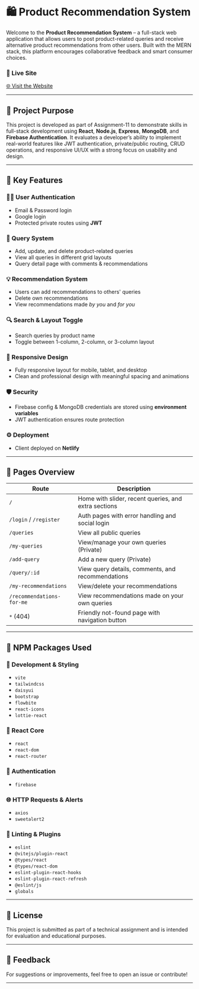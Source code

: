 # 🛍️ Product Recommendation System

Welcome to the **Product Recommendation System** – a full-stack web application that allows users to post product-related queries and receive alternative product recommendations from other users. Built with the MERN stack, this platform encourages collaborative feedback and smart consumer choices.

### 🔗 Live Site
[🌐 Visit the Website](https://productrecommendationsite-nirob.netlify.app/)

---

## 🎯 Project Purpose

This project is developed as part of Assignment-11 to demonstrate skills in full-stack development using **React**, **Node.js**, **Express**, **MongoDB**, and **Firebase Authentication**. It evaluates a developer’s ability to implement real-world features like JWT authentication, private/public routing, CRUD operations, and responsive UI/UX with a strong focus on usability and design.

---

## 🚀 Key Features

### 🧑‍💻 User Authentication
- Email & Password login
- Google login
- Protected private routes using **JWT**

### 📄 Query System
- Add, update, and delete product-related queries
- View all queries in different grid layouts
- Query detail page with comments & recommendations

### 💡 Recommendation System
- Users can add recommendations to others' queries
- Delete own recommendations
- View recommendations made *by you* and *for you*

### 🔍 Search & Layout Toggle
- Search queries by product name
- Toggle between 1-column, 2-column, or 3-column layout

### 📱 Responsive Design
- Fully responsive layout for mobile, tablet, and desktop
- Clean and professional design with meaningful spacing and animations

### 🛡️ Security
- Firebase config & MongoDB credentials are stored using **environment variables**
- JWT authentication ensures route protection

### ⚙️ Deployment
- Client deployed on **Netlify**

---

## 📂 Pages Overview

| Route                      | Description                                              |
|---------------------------|----------------------------------------------------------|
| `/`                       | Home with slider, recent queries, and extra sections     |
| `/login` / `/register`    | Auth pages with error handling and social login          |
| `/queries`                | View all public queries                                  |
| `/my-queries`             | View/manage your own queries (Private)                   |
| `/add-query`              | Add a new query (Private)                                |
| `/query/:id`              | View query details, comments, and recommendations        |
| `/my-recommendations`     | View/delete your recommendations                         |
| `/recommendations-for-me`| View recommendations made on your own queries            |
| `*` (404)                 | Friendly not-found page with navigation button           |

---

## 🧰 NPM Packages Used

### 🔧 Development & Styling
- `vite`
- `tailwindcss`
- `daisyui`
- `bootstrap`
- `flowbite`
- `react-icons`
- `lottie-react`

### 🔄 React Core
- `react`
- `react-dom`
- `react-router`

### 🔐 Authentication
- `firebase`

### 🌐 HTTP Requests & Alerts
- `axios`
- `sweetalert2`

### 🧪 Linting & Plugins
- `eslint`
- `@vitejs/plugin-react`
- `@types/react`
- `@types/react-dom`
- `eslint-plugin-react-hooks`
- `eslint-plugin-react-refresh`
- `@eslint/js`
- `globals`

---

## 📃 License

This project is submitted as part of a technical assignment and is intended for evaluation and educational purposes.

---

## 💬 Feedback

For suggestions or improvements, feel free to open an issue or contribute!

---